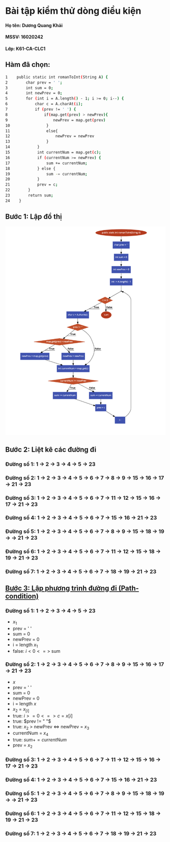 # Bài tập kiểm thử dòng điều kiện

#### Họ tên: Dương Quang Khải
#### MSSV: 16020242
#### Lớp: K61-CA-CLC1

## **Hàm đã chọn:**

```sh
1    public static int romanToInt(String A) {
2        char prev = ' ';
3        int sum = 0;
4        int newPrev = 0;
5        for (int i = A.length() - 1; i >= 0; i--) {
6            char c = A.charAt(i);
7            if (prev != ' ') {
8                if(map.get(prev) > newPrev){
9                    newPrev = map.get(prev)
10                }
11                else{
12                    newPrev = newPrev
13                }
14            }
15            int currentNum = map.get(c);
16            if (currentNum >= newPrev) {
17                sum += currentNum;
18            } else {
19                sum -= currentNum;
20            }
21            prev = c;
22        }
23        return sum;
24    }
```

## **Bước 1: Lập đồ thị**

![](flowchart.png)

## **Bước 2: Liệt kê các đường đi**

### **Đường số 1**: 1 &rarr; 2 &rarr; 3 &rarr; 4 &rarr; 5 &rarr; 23

### **Đường số 2**: 1 &rarr; 2 &rarr; 3 &rarr; 4 &rarr; 5 &rarr; 6 &rarr; 7 &rarr; 8 &rarr; 9 &rarr; 15 &rarr; 16 &rarr; 17 &rarr; 21 &rarr; 23

### **Đường số 3**: 1 &rarr; 2 &rarr; 3 &rarr; 4 &rarr; 5 &rarr; 6 &rarr; 7 &rarr; 11 &rarr; 12 &rarr; 15 &rarr; 16 &rarr; 17 &rarr; 21 &rarr; 23

### **Đường số 4**: 1 &rarr; 2 &rarr; 3 &rarr; 4 &rarr; 5 &rarr; 6 &rarr; 7 &rarr; 15 &rarr; 16 &rarr; 21 &rarr; 23

### **Đường số 5**: 1 &rarr; 2 &rarr; 3 &rarr; 4 &rarr; 5 &rarr; 6 &rarr; 7 &rarr; 8 &rarr; 9 &rarr; 15 &rarr; 18 &rarr; 19 &rarr; &rarr; 21 &rarr; 23

### **Đường số 6**: 1 &rarr; 2 &rarr; 3 &rarr; 4 &rarr; 5 &rarr; 6 &rarr; 7 &rarr; 11 &rarr; 12 &rarr; 15 &rarr; 18 &rarr; 19 &rarr; 21 &rarr; 23

### **Đường số 7**: 1 &rarr; 2 &rarr; 3 &rarr; 4 &rarr; 5 &rarr; 6 &rarr; 7 &rarr; 18 &rarr; 19 &rarr; 21 &rarr; 23 

## **<u>Bước 3: Lập phương trình đường đi (Path-condition)</u>**

### **Đường số 1**: 1 &rarr; 2 &rarr; 3 &rarr; 4 &rarr; 5 &rarr; 23

- $x_{1}$
- prev = ' '
- sum = 0
- newPrev = 0
- i = length $x_{1}$
- false: $i < 0 <=>$ sum 

### **Đường số 2**: 1 &rarr; 2 &rarr; 3 &rarr; 4 &rarr; 5 &rarr; 6 &rarr; 7 &rarr; 8 &rarr; 9 &rarr; 15 &rarr; 16 &rarr; 17 &rarr; 21 &rarr; 23

- $x$
- prev = ' '
- sum = 0
- newPrev = 0
- i = length $x$
- $x_{2}$ = $x_[i]$
- true: $i >= 0 <=> c = x[i]$
- true: $prev != " "$
- true: $x_{2}$ > newPrev <=> newPrev = $x_{3}$
- currentNum = $x_{4}$
- true: $sum += currentNum$
- prev = $x_{2}$


### **Đường số 3**: 1 &rarr; 2 &rarr; 3 &rarr; 4 &rarr; 5 &rarr; 6 &rarr; 7 &rarr; 11 &rarr; 12 &rarr; 15 &rarr; 16 &rarr; 17 &rarr; 21 &rarr; 23

### **Đường số 4**: 1 &rarr; 2 &rarr; 3 &rarr; 4 &rarr; 5 &rarr; 6 &rarr; 7 &rarr; 15 &rarr; 16 &rarr; 21 &rarr; 23

### **Đường số 5**: 1 &rarr; 2 &rarr; 3 &rarr; 4 &rarr; 5 &rarr; 6 &rarr; 7 &rarr; 8 &rarr; 9 &rarr; 15 &rarr; 18 &rarr; 19 &rarr; &rarr; 21 &rarr; 23

### **Đường số 6**: 1 &rarr; 2 &rarr; 3 &rarr; 4 &rarr; 5 &rarr; 6 &rarr; 7 &rarr; 11 &rarr; 12 &rarr; 15 &rarr; 18 &rarr; 19 &rarr; 21 &rarr; 23

### **Đường số 7**: 1 &rarr; 2 &rarr; 3 &rarr; 4 &rarr; 5 &rarr; 6 &rarr; 7 &rarr; 18 &rarr; 19 &rarr; 21 &rarr; 23 

